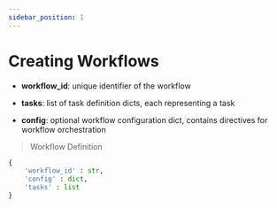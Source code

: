 ```yaml
---
sidebar_position: 1
---
```


# Creating Workflows  

* **workflow_id**: unique identifier of the workflow  

* **tasks**: list of task definition dicts, each representing a task  

* **config**: optional workflow configuration dict, contains directives for workflow orchestration

> Workflow Definition
```python
{
    'workflow_id' : str,
    'config' : dict,
    'tasks' : list
}
```
